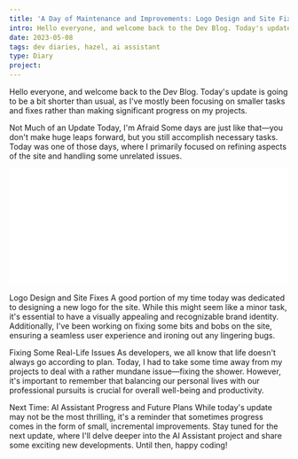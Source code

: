 ```yaml
---
title: 'A Day of Maintenance and Improvements: Logo Design and Site Fixes'
intro: Hello everyone, and welcome back to the Dev Blog. Today's update is going to be a bit shorter than usual, as I've mostly been focusing on smaller tasks and fixes rather than making significant progress on my projects.
date: 2023-05-08
tags: dev diaries, hazel, ai assistant
type: Diary
project:
---
```


Hello everyone, and welcome back to the Dev Blog. Today's update is going to be a bit shorter than usual, as I've mostly been focusing on smaller tasks and fixes rather than making significant progress on my projects.

Not Much of an Update Today, I'm Afraid
Some days are just like that—you don't make huge leaps forward, but you still accomplish necessary tasks. Today was one of those days, where I primarily focused on refining aspects of the site and handling some unrelated issues.

![image](/static/images/logo.png)

Logo Design and Site Fixes
A good portion of my time today was dedicated to designing a new logo for the site. While this might seem like a minor task, it's essential to have a visually appealing and recognizable brand identity. Additionally, I've been working on fixing some bits and bobs on the site, ensuring a seamless user experience and ironing out any lingering bugs.

Fixing Some Real-Life Issues
As developers, we all know that life doesn't always go according to plan. Today, I had to take some time away from my projects to deal with a rather mundane issue—fixing the shower. However, it's important to remember that balancing our personal lives with our professional pursuits is crucial for overall well-being and productivity.

Next Time: AI Assistant Progress and Future Plans
While today's update may not be the most thrilling, it's a reminder that sometimes progress comes in the form of small, incremental improvements. Stay tuned for the next update, where I'll delve deeper into the AI Assistant project and share some exciting new developments. Until then, happy coding!
